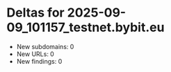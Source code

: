 # Deltas for 2025-09-09_101157_testnet.bybit.eu
- New subdomains: 0
- New URLs: 0
- New findings: 0
